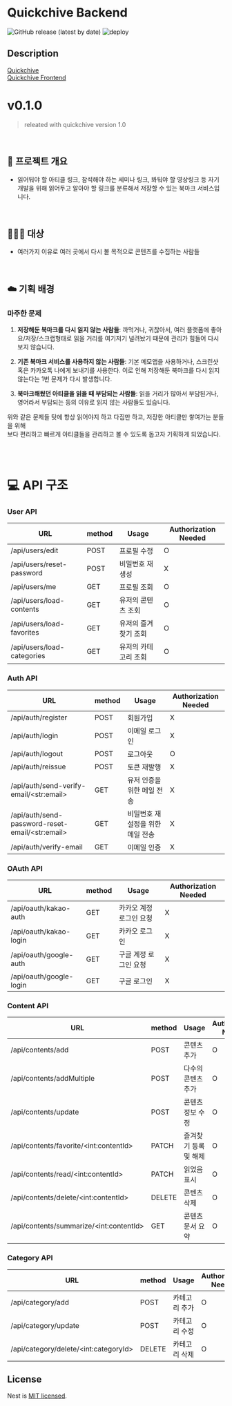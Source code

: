 # Quickchive Backend

![GitHub release (latest by date)](https://img.shields.io/github/v/release/quickchive/quickchive-backend?style=flat-square)
![deploy](https://github.com/Quickchive/quickchive-backend/actions/workflows/ci-cd.yml/badge.svg)

## Description

[Quickchive](https://quickchive.swygbro.com/)  
[Quickchive Frontend](https://github.com/Quickchive/Quickchive-frontend)

# v0.1.0

> releated with quickchive version 1.0

<br/>

## :open_file_folder: 프로젝트 개요

- 읽어둬야 할 아티클 링크, 참석해야 하는 세미나 링크, 봐둬야 할 영상링크 등 자기개발을 위해 읽어두고 알아야 할 링크를 분류해서 저장할 수 있는 북마크 서비스입니다.

<br/>

## :people_holding_hands: 대상

- 여러가지 이유로 여러 곳에서 다시 볼 목적으로 콘텐츠를 수집하는 사람들

<br/>

## :cloud: 기획 배경

### 마주한 문제

1. **저장해둔 북마크를 다시 읽지 않는 사람들**: 까먹거나, 귀찮아서, 여러 플랫폼에 좋아요/저장/스크랩형태로 읽을 거리를 여기저기 널려놨기 때문에 관리가 힘들어 다시 보지 않습니다.

2. **기존 북마크 서비스를 사용하지 않는 사람들**: 기본 메모앱을 사용하거나, 스크린샷 혹은 카카오톡 나에게 보내기를 사용한다. 이로 인해 저장해둔 북마크를 다시 읽지 않는다는 1번 문제가 다시 발생합니다.

3. **북마크해뒀던 아티클을 읽을 때 부담되는 사람들**: 읽을 거리가 많아서 부담된거나, 영어라서 부담되는 등의 이유로 읽지 않는 사람들도 있습니다.

위와 같은 문제들 탓에 항상 읽어야지 하고 다짐만 하고, 저장한 아티클만 쌓여가는 분들을 위해  
보다 편리하고 빠르게 아티클들을 관리하고 볼 수 있도록 돕고자 기획하게 되었습니다.

<br/>
<br/>

# :computer: API 구조

### User API

| URL                        | method | Usage                | Authorization Needed |
| -------------------------- | ------ | -------------------- | -------------------- |
| /api/users/edit            | POST   | 프로필 수정          | O                    |
| /api/users/reset-password  | POST   | 비밀번호 재생성      | X                    |
| /api/users/me              | GET    | 프로필 조회          | O                    |
| /api/users/load-contents   | GET    | 유저의 콘텐츠 조회   | O                    |
| /api/users/load-favorites  | GET    | 유저의 즐겨찾기 조회 | O                    |
| /api/users/load-categories | GET    | 유저의 카테고리 조회 | O                    |

### Auth API

| URL                                               | method | Usage                            | Authorization Needed |
| ------------------------------------------------- | ------ | -------------------------------- | -------------------- |
| /api/auth/register                                | POST   | 회원가입                         | X                    |
| /api/auth/login                                   | POST   | 이메일 로그인                    | X                    |
| /api/auth/logout                                  | POST   | 로그아웃                         | O                    |
| /api/auth/reissue                                 | POST   | 토큰 재발행                      | X                    |
| /api/auth/send-verify-email/\<str:email\>         | GET    | 유저 인증을 위한 메일 전송       | X                    |
| /api/auth/send-password-reset-email/\<str:email\> | GET    | 비밀번호 재설정을 위한 메일 전송 | X                    |
| /api/auth/verify-email                            | GET    | 이메일 인증                      | X                    |

### OAuth API

| URL                     | method | Usage                   | Authorization Needed |
| ----------------------- | ------ | ----------------------- | -------------------- |
| /api/oauth/kakao-auth   | GET    | 카카오 계정 로그인 요청 | X                    |
| /api/oauth/kakao-login  | GET    | 카카오 로그인           | X                    |
| /api/oauth/google-auth  | GET    | 구글 계정 로그인 요청   | X                    |
| /api/oauth/google-login | GET    | 구글 로그인             | X                    |

### Content API

| URL                                      | method | Usage                 | Authorization Needed |
| ---------------------------------------- | ------ | --------------------- | -------------------- |
| /api/contents/add                        | POST   | 콘텐츠 추가           | O                    |
| /api/contents/addMultiple                | POST   | 다수의 콘텐츠 추가    | O                    |
| /api/contents/update                     | POST   | 콘텐츠 정보 수정      | O                    |
| /api/contents/favorite/\<int:contentId>  | PATCH  | 즐겨찾기 등록 및 해제 | O                    |
| /api/contents/read/\<int:contentId>      | PATCH  | 읽었음 표시           | O                    |
| /api/contents/delete/\<int:contentId>    | DELETE | 콘텐츠 삭제           | O                    |
| /api/contents/summarize/\<int:contentId> | GET    | 콘텐츠 문서 요약      | O                    |

### Category API

| URL                                    | method | Usage         | Authorization Needed |
| -------------------------------------- | ------ | ------------- | -------------------- |
| /api/category/add                      | POST   | 카테고리 추가 | O                    |
| /api/category/update                   | POST   | 카테고리 수정 | O                    |
| /api/category/delete/\<int:categoryId> | DELETE | 카테고리 삭제 | O                    |

## License

Nest is [MIT licensed](LICENSE).
